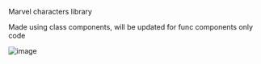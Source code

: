 Marvel characters library

Made using class components, will be updated for func components only code

![image](https://user-images.githubusercontent.com/110997274/217166110-f52afa80-5b47-4a21-bc1d-40029be0bf96.png)
